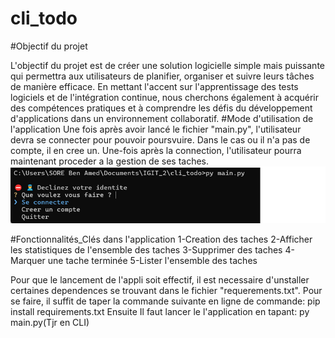 # cli_todo
#Objectif du projet

L'objectif du projet est de créer une solution logicielle simple mais puissante qui permettra aux utilisateurs de planifier, organiser et suivre leurs tâches de manière efficace. En mettant l'accent sur l'apprentissage des tests logiciels et de l'intégration continue, nous cherchons également à acquérir des compétences pratiques et à comprendre les défis du développement d'applications dans un environnement collaboratif.
#Mode d'utilisation de l'application
Une fois après avoir lancé le fichier "main.py", l'utilisateur devra se connecter pour pouvoir poursvuire. Dans le cas ou il n'a pas de compte, il en cree un.
Une-fois après la connection, l'utilisateur pourra maintenant proceder a la gestion de ses taches. 
![alt text](image-1.png)

#Fonctionnalités_Clés dans l'application
1-Creation des taches
2-Afficher les statistiques de l'ensemble des taches
3-Supprimer des taches
4-Marquer une tache terminée
5-Lister l'ensemble des taches 

Pour que le lancement de l'appli soit effectif, il est necessaire d'unstaller certaines dependences se trouvant dans le fichier "requerements.txt". Pour se faire, il suffit de taper la commande suivante en ligne de commande: pip install requirements.txt
Ensuite Il faut lancer le l'application en tapant: py main.py(Tjr en CLI)
